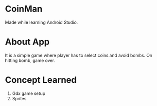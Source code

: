 # CoinMan
Made while learning Android Studio.

# About App
It is a simple game where player has to select coins and avoid bombs. On hitting bomb, game over.

# Concept Learned
1. Gdx game setup
2. Sprites
